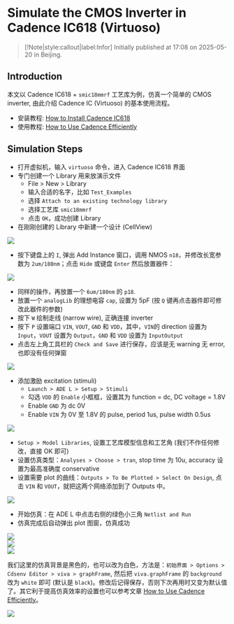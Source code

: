 # Simulate the CMOS Inverter in Cadence IC618 (Virtuoso)

> [!Note|style:callout|label:Infor]
> Initially published at 17:08 on 2025-05-20 in Beijing.

## Introduction

本文以 Cadence IC618 + `smic18mmrf` 工艺库为例，仿真一个简单的 CMOS inverter, 由此介绍 Cadence IC (Virtuoso) 的基本使用流程。 

- 安装教程: [How to Install Cadence IC618](<Electronics/How to Install Cadence IC618.md>)
- 使用教程: [How to Use Cadence Efficiently](<Electronics/How to Use Cadence Efficiently.md>)


## Simulation Steps

- 打开虚拟机，输入 `virtuoso` 命令，进入 Cadence IC618 界面
- 专门创建一个 Library 用来放演示文件
    - File > New > Library
    - 输入合适的名字，比如 `Test_Examples`
    - 选择 `Attach to an existing technology library`
    - 选择工艺库 `smic18mmrf`
    - 点击 `OK`，成功创建 Library
- 在刚刚创建的 Library 中新建一个设计 (CellView)
<div class="center"><img src="https://imagebank-0.oss-cn-beijing.aliyuncs.com/VS-PicGo/2025-05-21-17-00-29_Simulate CMOS Inverter in Cadence IC618 (Virtuoso).png"/></div>

- 按下键盘上的 `I`, 弹出 Add Instance 窗口，调用 NMOS `n18`，并修改长宽参数为 `2um/180nm`；点击 `Hide` 或键盘 `Enter` 然后放置器件：
<div class="center"><img src="https://imagebank-0.oss-cn-beijing.aliyuncs.com/VS-PicGo/2025-05-21-17-06-50_Simulate CMOS Inverter in Cadence IC618 (Virtuoso).png"/></div>

- 同样的操作，再放置一个 `6um/180nm` 的 `p18`. 
- 放置一个 `analogLib` 的理想电容 `cap`, 设置为 5pF (按 `Q` 键再点击器件即可修改此器件的参数)
- 按下 `W` 绘制走线 (narrow wire), 正确连接 inverter
- 按下 `P` 设置端口 `VIN`, `VOUT`, `GND` 和 `VDD`，其中，`VIN`的 direction 设置为 `Input`，`VOUT` 设置为 `Output`，`GND` 和 `VDD` 设置为 `InputOutput`
- 点击左上角工具栏的 `Check and Save` 进行保存，应该是无 warning 无 error, 也即没有任何弹窗
<div class="center"><img src="https://imagebank-0.oss-cn-beijing.aliyuncs.com/VS-PicGo/2025-05-21-18-27-34_Simulate CMOS Inverter in Cadence IC618 (Virtuoso).png"/></div>

- 添加激励 excitation (stimuli)
    - `Launch > ADE L > Setup > Stimuli`
    - 勾选 `VDD` 的 `Enable` 小框框，设置其为 function = dc, DC voltage = 1.8V
    - Enable `GND` 为 dc 0V
    - Enable `VIN` 为 0V 至 1.8V 的 pulse, period 1us, pulse width 0.5us
<div class="center"><img src="https://imagebank-0.oss-cn-beijing.aliyuncs.com/VS-PicGo/2025-05-21-18-28-05_Simulate CMOS Inverter in Cadence IC618 (Virtuoso).png"/></div>

- `Setup > Model Libraries`, 设置工艺库模型信息和工艺角 (我们不作任何修改，直接 OK 即可)
- 设置仿真类型：`Analyses > Choose > tran`, stop time 为 10u, accuracy 设置为最高准确度 conservative
- 设置需要 plot 的曲线：`Outputs > To Be Plotted > Select On Design`, 点击 `VIN` 和 `VOUT`，就把这两个网络添加到了 Outputs 中。
<div class="center"><img src="https://imagebank-0.oss-cn-beijing.aliyuncs.com/VS-PicGo/2025-05-21-18-28-35_Simulate CMOS Inverter in Cadence IC618 (Virtuoso).png"/></div>

- 开始仿真：在 ADE L 中点击右侧的绿色小三角 `Netlist and Run`
- 仿真完成后自动弹出 plot 图窗，仿真成功
<div class="center"><img src="https://imagebank-0.oss-cn-beijing.aliyuncs.com/VS-PicGo/2025-05-21-18-29-16_Simulate CMOS Inverter in Cadence IC618 (Virtuoso).png"/></div>
<div class="center"><img src="https://imagebank-0.oss-cn-beijing.aliyuncs.com/VS-PicGo/2025-05-21-18-32-17_Simulate CMOS Inverter in Cadence IC618 (Virtuoso).png"/></div>
<div class="center"><img src="https://imagebank-0.oss-cn-beijing.aliyuncs.com/VS-PicGo/2025-05-21-18-35-17_Simulate CMOS Inverter in Cadence IC618 (Virtuoso).png"/></div>

我们这里的仿真背景是黑色的，也可以改为白色，方法是：`初始界面 > Options > Cdsenv Editor > viva > graphFrame`, 然后把 `viva.graphFrame` 的 `background` 改为 `white` 即可 (默认是 `black`)。修改后记得保存，否则下次再用时又变为默认值了。其它利于提高仿真效率的设置也可以参考文章 [How to Use Cadence Efficiently](<Electronics/How to Use Cadence Efficiently.md>)。
<div class="center"><img src="https://imagebank-0.oss-cn-beijing.aliyuncs.com/VS-PicGo/2025-05-21-20-22-00_Simulate CMOS Inverter in Cadence IC618 (Virtuoso).png"/></div>
